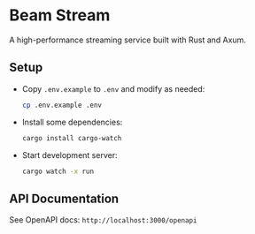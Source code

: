 # Beam Stream

A high-performance streaming service built with Rust and Axum.

## Setup

- Copy `.env.example` to `.env` and modify as needed:

    ```bash
    cp .env.example .env
    ```

- Install some dependencies:

    ```bash
    cargo install cargo-watch
    ```

- Start development server:

    ```bash
    cargo watch -x run
    ```

## API Documentation

See OpenAPI docs: `http://localhost:3000/openapi`
